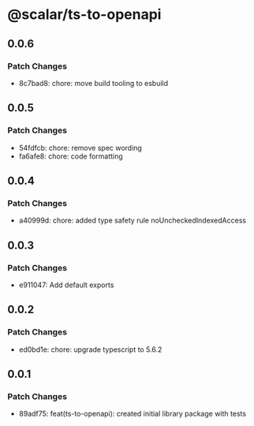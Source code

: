 # @scalar/ts-to-openapi

## 0.0.6

### Patch Changes

- 8c7bad8: chore: move build tooling to esbuild

## 0.0.5

### Patch Changes

- 54fdfcb: chore: remove spec wording
- fa6afe8: chore: code formatting

## 0.0.4

### Patch Changes

- a40999d: chore: added type safety rule noUncheckedIndexedAccess

## 0.0.3

### Patch Changes

- e911047: Add default exports

## 0.0.2

### Patch Changes

- ed0bd1e: chore: upgrade typescript to 5.6.2

## 0.0.1

### Patch Changes

- 89adf75: feat(ts-to-openapi): created initial library package with tests
